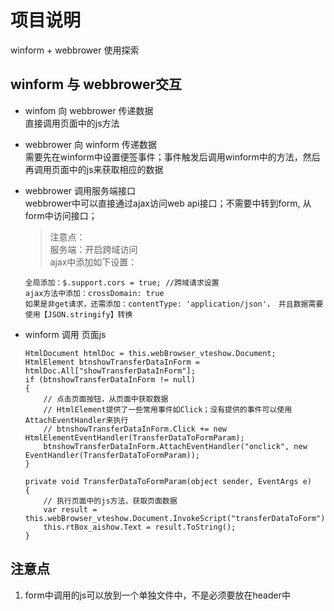 # 项目说明
winform + webbrower 使用探索


## winform 与 webbrower交互
* winfom 向 webbrower 传递数据  
	直接调用页面中的js方法
* webbrower 向 winform 传递数据  
   需要先在winform中设置便签事件；事件触发后调用winform中的方法，然后再调用页面中的js来获取相应的数据
* webbrower 调用服务端接口  
	webbrower中可以直接通过ajax访问web api接口；不需要中转到form, 从form中访问接口；  
	>注意点：  
	服务端：开启跨域访问  
	ajax中添加如下设置：
	```
	全局添加：$.support.cors = true; //跨域请求设置
	ajax方法中添加：crossDomain: true  
	如果是非get请求，还需添加：contentType: 'application/json'， 并且数据需要使用【JSON.stringify】转换
	```
	
* winform 调用 页面js
	```
	HtmlDocument htmlDoc = this.webBrowser_vteshow.Document;
	HtmlElement btnshowTransferDataInForm = htmlDoc.All["showTransferDataInForm"];
	if (btnshowTransferDataInForm != null)
	{
		// 点击页面按钮，从页面中获取数据
		// HtmlElement提供了一些常用事件如Click；没有提供的事件可以使用AttachEventHandler来执行
		// btnshowTransferDataInForm.Click += new HtmlElementEventHandler(TransferDataToFormParam);
		btnshowTransferDataInForm.AttachEventHandler("onclick", new EventHandler(TransferDataToFormParam));
	}
	
	private void TransferDataToFormParam(object sender, EventArgs e)
	{
		// 执行页面中的js方法，获取页面数据
		var result = this.webBrowser_vteshow.Document.InvokeScript("transferDataToForm");
		this.rtBox_aishow.Text = result.ToString();
	}
	```
	
## 注意点
1. form中调用的js可以放到一个单独文件中，不是必须要放在header中	